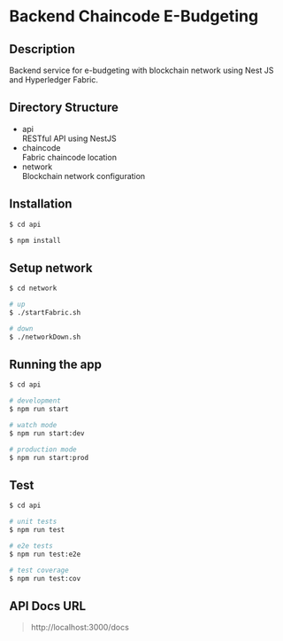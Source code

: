# Backend Chaincode E-Budgeting

## Description

Backend service for e-budgeting with blockchain network using Nest JS and Hyperledger Fabric.

## Directory Structure

- api <br>
  RESTful API using NestJS
- chaincode <br>
  Fabric chaincode location
- network <br>
  Blockchain network configuration

## Installation

```bash
$ cd api

$ npm install
```

## Setup network

```bash
$ cd network

# up
$ ./startFabric.sh

# down
$ ./networkDown.sh
```

## Running the app

```bash
$ cd api

# development
$ npm run start

# watch mode
$ npm run start:dev

# production mode
$ npm run start:prod
```

## Test

```bash
$ cd api

# unit tests
$ npm run test

# e2e tests
$ npm run test:e2e

# test coverage
$ npm run test:cov
```

## API Docs URL

> http://localhost:3000/docs
